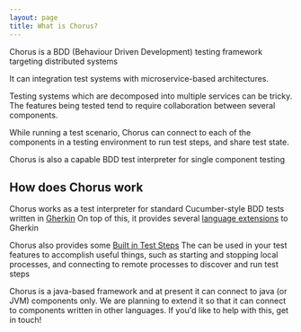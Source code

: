 ```yaml
---
layout: page
title: What is Chorus?
---
```


Chorus is a BDD (Behaviour Driven Development) testing framework targeting distributed systems

It can integration test systems with microservice-based architectures.

Testing systems which are decomposed into multiple services can be tricky. The features being tested tend to require collaboration between
several components.

While running a test scenario, Chorus can connect to each of the components in a testing environment to run test steps, and share test state.

Chorus is also a capable BDD test interpreter for single component testing


## How does Chorus work

Chorus works as a test interpreter for standard Cucumber-style BDD tests written in [Gherkin](https://cukes.info/gherkin.html)
On top of this, it provides several [language extensions](/pages/LanguageExtensions/LanguageExtensions) to Gherkin

Chorus also provides some [Built in Test Steps](/pages/BuiltInHandlers/BuiltInHandlers)
The can be used in your test features to accomplish useful things, such as starting and stopping local processes, and connecting to remote processes to discover and run test steps

Chorus is a java-based framework and at present it can connect to java (or JVM) components only.
We are planning to extend it so that it can connect to components written in other languages.
If you'd like to help with this, get in touch!











